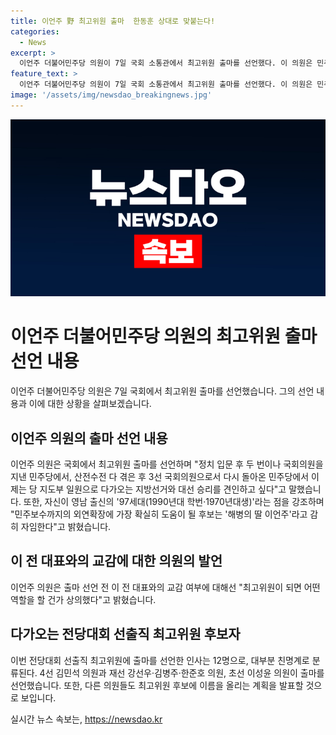 ```yaml
---
title: 이언주 野 최고위원 출마  한동훈 상대로 맞붙는다!
categories:
  - News
excerpt: >
  이언주 더불어민주당 의원이 7일 국회 소통관에서 최고위원 출마를 선언했다. 이 의원은 민주당으로 옮긴 후 3선 국회의원으로서 지방선거와 대선 승리를 견인하고 싶다며 포부를 밝혔다. 영남 출신의 97세대로 민주보수 외연을 확장하고자 하며, 한동훈 후보와의 대결에 나서기도 했다. 이 전 대표와의 교감 여부에 대해서는 어떤 역할을 할 건가 상의했다고 전했다. 12명의 최고위원 출마자 중 거의가 친명계 출신이며, 김민석 의원 등이 선거 출마를 선언했다.
feature_text: >
  이언주 더불어민주당 의원이 7일 국회 소통관에서 최고위원 출마를 선언했다. 이 의원은 민주당으로 옮긴 후 3선 국회의원으로서 지방선거와 대선 승리를 견인하고 싶다며 포부를 밝혔다. 영남 출신의 97세대로 민주보수 외연을 확장하고자 하며, 한동훈 후보와의 대결에 나서기도 했다. 이 전 대표와의 교감 여부에 대해서는 어떤 역할을 할 건가 상의했다고 전했다. 12명의 최고위원 출마자 중 거의가 친명계 출신이며, 김민석 의원 등이 선거 출마를 선언했다.
image: '/assets/img/newsdao_breakingnews.jpg'
---
```


<p><img src="/assets/img/newsdao_breakingnews.jpg" alt="cryptoinkorea 속보" /></p>

<h1 data-ke-size="size26">이언주 더불어민주당 의원의 최고위원 출마 선언 내용</h1>

<p data-ke-size="size16">이언주 더불어민주당 의원은 7일 국회에서 최고위원 출마를 선언했습니다. 그의 선언 내용과 이에 대한 상황을 살펴보겠습니다.</p>

<h2 data-ke-size="size24">이언주 의원의 출마 선언 내용</h2>

<p data-ke-size="size16">이언주 의원은 국회에서 최고위원 출마를 선언하며 "정치 입문 후 두 번이나 국회의원을 지낸 민주당에서, 산전수전 다 겪은 후 3선 국회의원으로서 다시 돌아온 민주당에서 이제는 당 지도부 일원으로 다가오는 지방선거와 대선 승리를 견인하고 싶다"고 말했습니다. 또한, 자신이 영남 출신의 '97세대(1990년대 학번·1970년대생)'라는 점을 강조하며 "민주보수까지의 외연확장에 가장 확실히 도움이 될 후보는 '해병의 딸 이언주'라고 감히 자임한다"고 밝혔습니다.</p>

<h2 data-ke-size="size24">이 전 대표와의 교감에 대한 의원의 발언</h2>

<p data-ke-size="size16">이언주 의원은 출마 선언 전 이 전 대표와의 교감 여부에 대해선 "최고위원이 되면 어떤 역할을 할 건가 상의했다"고 밝혔습니다.</p>

<h2 data-ke-size="size24">다가오는 전당대회 선출직 최고위원 후보자</h2>

<p data-ke-size="size16">이번 전당대회 선출직 최고위원에 출마를 선언한 인사는 12명으로, 대부분 친명계로 분류된다. 4선 김민석 의원과 재선 강선우·김병주·한준호 의원, 초선 이성윤 의원이 출마를 선언했습니다. 또한, 다른 의원들도 최고위원 후보에 이름을 올리는 계획을 발표할 것으로 보입니다.</p>
실시간 뉴스 속보는, <a href="https://newsdao.kr" rel="dofollow">https://newsdao.kr</a>


